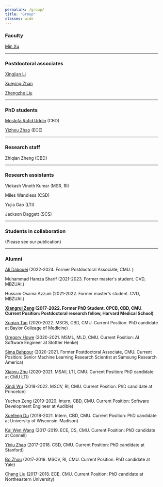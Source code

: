 ```yaml
---
permalink: /group/
title: "Group"
classes: wide
---
```


<h3>Faculty</h3>

[Min Xu](https://xulabs.github.io/min-xu)

---

<h3>Postdoctoral associates</h3>


[Xingjian Li](https://scholar.google.com/citations?user=f9V0NZkAAAAJ&hl=en)

[Xueying Zhan](https://sinezhan.github.io/index.html)

[Zhengzhe Liu](https://liuzhengzhe.github.io/)

---

<h3>PhD students</h3>

[Mostofa Rafid Uddin](https://duranrafid.github.io) (CBD)

[Yizhou Zhao](https://scholar.google.com/citations?user=nVKRaf4AAAAJ&hl=en&sortby=pubdate) (ECE)

---

<h3>Research staff</h3>

Zhiqian Zheng (CBD)

---

<h3>Research assistants</h3>

Viekash Vinoth Kumar (MSR, RI)

Miles Wandless (CSD)

Yujia Gao (LTI)

Jackson Daggett (SCS)


---

<h3>Students in collaboration</h3>

(Please see our publication)

---

<h3>Alumni</h3>

[Ali Dabouei](https://alldbi.github.io) (2022-2024. Former Postdoctoral Associate, CMU. )

Muhammad Hamza Sharif (2021-2023. Former master's student. CVD, MBZUAI.)

Hussam Osama Azzuni (2021-2022. Former master's student. CVD, MBZUAI.)

**[Xiangrui Zeng](https://scholar.google.com/citations?user=8gQLySoAAAAJ&view_op=list_works&sortby=pubdate) (2017-2022. Former PhD Student. CPCB, CBD, CMU. Current Position: Postdoctoral research fellow, Harvard Medical School)**

[Xuqian Tan](https://www.linkedin.com/in/xuqian-tan-554a62119/) (2020-2022. MSCB, CBD, CMU. Current Position: PhD candidate at Baylor Colleage of Medicine)

[Gregory Howe](https://www.linkedin.com/in/gregory-howe-189506178) (2020-2021. MSML, MLD, CMU. Current Position: AI Software Engineer at Stottler Henke)

[Sima Behpour](https://www.linkedin.com/in/sima-behpour-95037713b) (2020-2021. Former Postdoctoral Associate, CMU. Current Position: Senior Machine Learning Research Scientist at Samsung Research America)

[Xiaoyu Zhu](https://www.linkedin.com/in/xiaoyuzhu3/) (2020-2021. MSAII, LTI, CMU. Current Position: PhD candidate at CMU LTI)

[Xindi Wu](https://www.linkedin.com/in/xindi-cindy-wu-3ba243111) (2018-2022. MSCV, RI, CMU. Current Position: PhD candidate at Princeton)

Yuchen Zeng (2019-2020. Intern, CBD, CMU. Current Position: Software Development Engineer at Audible)

[Xuefeng Du](https://www.linkedin.com/in/xuefeng-du-094723192) (2018-2021. Intern, CBD, CMU. Current Position: PhD candidate at University of Wisconsin-Madison)

[Kai Wen Wang](https://kaiwenw.github.io/) (2017-2019. ECE, CS, CMU. Current Position: PhD candidate at Connell)

[Yixiu Zhao](https://www.linkedin.com/in/yixiu-zhao-a00498128/) (2017-2018. CSD, CMU. Current Position: PhD candidate at Stanford)

[Bo Zhou](https://www.linkedin.com/in/bo-zhou-514177ab/) (2017-2019. MSCV, RI, CMU. Current Position: PhD candidate at Yale)  

[Chang Liu](https://sites.google.com/view/cliu5/home/) (2017-2018. ECE, CMU. Current Position: PhD candidate at Northeastern University)
